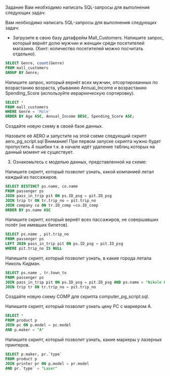 Задание
Вам необходимо написать SQL-запросы для выполнения следующих задач:

Вам необходимо написать SQL-запросы для выполнения следующих задач:

- Загрузите в свою базу датафрейм Mall_Customers.  Напишите запрос, который вернёт долю мужчин и женщин среди посетителей магазина. (Хинт: количество посетителей можно посчитать отдельно).

```sql
SELECT Genre, count(Genre)
FROM mall_customers
GROUP BY Genre;
```

Напишите запрос, который вернёт всех мужчин, отсортированных по возрастанию возраста, убыванию Annual_Income и возрастанию Spending_Score (используйте иерархическую сортировку).
``` sql
SELECT *
FROM mall_customers
WHERE Genre = 'Male'
ORDER BY Age ASC, Annual_Income DESC, Spending_Score ASC;
```

Создайте новую схему в своей базе данных. 


Назовите её AERO и запустите на этой схеме следующий скрипт  aero_pg_script.sql Внимание! При первом запуске скрипта нужно будет пропустить 4 ошибки т.к. в начале  идёт удаление таблиц которых на данный момент не существует. 




3. Ознакомьтесь с моделью данных, представленной на схеме:



Напишите скрипт, который позволит узнать, какой компанией летал каждый из пассажиров.
``` sql
SELECT DISTINCT ps.name, co.name 
FROM passenger ps
JOIN pass_in_trip pit ON ps.ID_psg = pit.ID_psg 
JOIN trip tr ON tr.trip_no = pit.trip_no 
JOIN company co ON tr.ID_comp =co.ID_comp 
ORDER BY ps.name ASC 
```
Напишите скрипт, который вернёт всех пассажиров, не совершавших полёт (не имевших билетов).
```sql
SELECT ps.name , pit.trip_no 
FROM passenger ps
LEFT JOIN pass_in_trip pit ON ps.ID_psg = pit.ID_psg 
WHERE pit.trip_no IS NULL 
```

Напишите скрипт, который позволит узнать, в какие города летала Николь Кидман.
```sql
SELECT ps.name , tr.town_to
FROM passenger ps
JOIN pass_in_trip pit ON ps.ID_psg = pit.ID_psg AND ps.name = "Nikole Kidman"
JOIN trip tr ON tr.trip_no = pit.trip_no
```

 Создайте новую схему COMP для скрипта computer_pg_script.sql.

Напишите скрипт, который позволит узнать цену PC с маркером А.
```sql
SELECT *
FROM product p 
JOIN pc ON p.model = pc.model 
AND p.maker = "A"
```

Напишите скрипт, который позволит узнать, какие маркеры у лазерных принтеров.
```sql
SELECT p.maker, pr.`type` 
FROM product p 
JOIN printer pr ON p.model = pr.model
AND pr.`type` = "Laser"
```